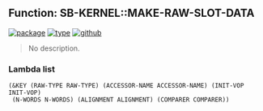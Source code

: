 ## Function: SB-KERNEL::MAKE-RAW-SLOT-DATA
[![package](https://img.shields.io/badge/Package-SB--KERNEL-5f9ea0.svg?style=social&colorA=999999)](../) [![type](https://img.shields.io/badge/Type-Function-5f9ea0.svg?style=social&colorA=999999)](../#function) [![github](https://img.shields.io/badge/GitHub-View_the_source-5f9ea0.svg?style=social&colorA=999999&logo=github)](https://github.com/sbcl/sbcl/blob/master/src/code/early-raw-slots.lisp/) 

> No description.

### Lambda list
```
(&KEY (RAW-TYPE RAW-TYPE) (ACCESSOR-NAME ACCESSOR-NAME) (INIT-VOP INIT-VOP)
 (N-WORDS N-WORDS) (ALIGNMENT ALIGNMENT) (COMPARER COMPARER))
```
